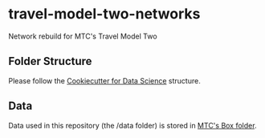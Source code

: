 # travel-model-two-networks
Network rebuild for MTC's Travel Model Two

## Folder Structure
Please follow the [Cookiecutter for Data Science](http://drivendata.github.io/cookiecutter-data-science/) structure.

## Data
Data used in this repository (the /data folder) is stored in [MTC's Box folder](https://app.box.com/folder/130570381446).
